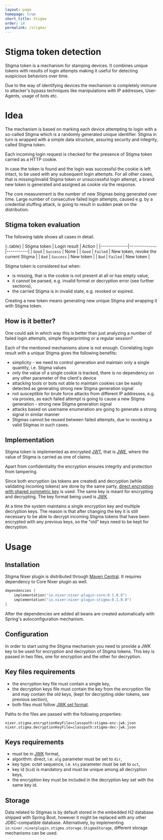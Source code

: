 ```yaml
---
layout: page
homepage: true
short_title: Stigma
order: 14
permalink: /stigma/
---
```


# Stigma token detection

Stigma token is a mechanism for stamping devices. It combines unique tokens with results of login attempts 
making it useful for detecting suspicious behaviors over time. 

Due to the way of identifying devices the mechanism is completely immune to attacker's bypass techniques 
like manipulations with IP addresses, User-Agents, usage of bots etc.

# Idea

The mechanism is based on marking each device attempting to login with a so-called Stigma which is a randomly generated unique identifier.
Stigma in turn is wrapped with a simple data structure, assuring security and integrity, called Stigma token.

Each incoming login request is checked for the presence of Stigma token carried as a HTTP cookie.

In case the token is found and the login was successful the cookie is left intact, to be used with any subsequent login attempts.
For all other cases, that is missing/invalid Stigma token or unsuccessful login attempt, a brand new token is generated 
and assigned as cookie via the response.

The core measurement is the number of new Stigmas being generated over time. Large number of consecutive failed login attempts, 
caused e.g. by a credential stuffing attack, is going to result in sudden peak on the distribution.

## Stigma token evaluation

The following table shows all cases in detail.

{:.table}
| Stigma token | Login result | Action    |
|--------------|--------------|-----------|
| `Good`       | `Success`    | None      |
| `Good`       | `Failed`     | New token, revoke the current Stigma |
| `Bad`        | `Success`    | New token |
| `Bad`        | `Failed`     | New token |

Stigma token is considered `Bad` when:
* is missing, that is the cookie is not present at all or has empty value,
* it cannot be parsed, e.g. invalid format or decryption error (see further sections),
* the carried Stigma is in invalid state, e.g. revoked or expired.

Creating a new token means generating new unique Stigma and wrapping it with Stigma token. 

## How is it better?

One could ask in which way this is better than just analyzing a number of failed login attempts, 
simple fingerprinting or a regular session?

Each of the mentioned mechanisms alone is not enough. 
Correlating login result with a unique Stigma gives the following benefits:
* simplicity - we need to control generation and maintain only a single quantity, i.e. Stigma values
* only the value of a single cookie is tracked, there is no dependency on any other parameter of the client's device
* attacking tools or bots not able to maintain cookies can be easily detected as generating strong new Stigma generation signal
* not susceptible for brute force attacks from different IP addresses, e.g. via proxies, 
as each failed attempt is going to cause a new Stigma generation - strong new Stigma generation signal 
* attacks based on username enumeration are going to generate a strong signal in similar manner
* Stigmas cannot be reused between failed attempts, due to revoking a valid Stigmas in such cases.

## Implementation

Stigma token is implemented as encrypted [JWT](https://en.wikipedia.org/wiki/JSON_Web_Token), 
that is [JWE](https://en.wikipedia.org/wiki/JSON_Web_Encryption), where the value of Stigma is carried as one of claims.

Apart from confidentiality the encryption ensures integrity and protection from tampering.

Since both encryption (as tokens are created) and decryption (while validating incoming tokens) are done by the same
party, [direct encryption with shared symmetric key](https://tools.ietf.org/html/rfc7518#section-4.5) is used. 
The same key is meant for encrypting and decrypting. The key format being used is [JWK](https://tools.ietf.org/html/rfc7517). 

At a time the system maintains a single encryption key and multiple decryption keys. 
The reason is that after changing the key it is still necessary to be able to decrypt incoming Stigma tokens 
that have been encrypted with any previous keys, so the "old" keys need to be kept for decryption.

# Usage
## Installation

Stigma Nixer plugin is distributed through [Maven Central](https://search.maven.org/search?q=io.nixer).
It requires dependency to Core Nixer plugin as well.

```kotlin
dependencies {
    implementation("io.nixer:nixer-plugin-core:0.1.0.0")
    implementation("io.nixer:nixer-plugin-stigma:0.1.0.0")
}
```

After the dependencies are added all beans are created automatically with Spring's autoconfiguration mechanism.

## Configuration

In order to start using the Stigma mechanism you need to provide a JWK key to be used for encryption and decryption of Stigma tokens. 
This key is passed in two files, one for encryption and the other for decryption.
 
## Key files requirements

* the encryption key file must contain a single key,
* the decryption keys file must contain the key from the encryption file and may contain the old keys,
(kept for decrypting older tokens, see previous section),
* both files must follow [JWK set format](https://tools.ietf.org/html/rfc7517#section-5).

Paths to the files are passed with the following properties: 

```properties
nixer.stigma.encryptionKeyFile=classpath:stigma-enc-jwk.json
nixer.stigma.decryptionKeyFile=classpath:stigma-dec-jwk.json
```

## Keys requirements

* must be in [JWK](https://tools.ietf.org/html/rfc7517) format,
* algorithm: direct, i.e. `alg` parameter must be set to `dir`,
* key type: octet sequence, i.e. `kty` parameter must be set to `oct`,
* key id (`kid`) is mandatory and must be unique among all decryption keys,
* the encryption key must be included in the decryption key set with the same key id.

## Storage

Data related to Stigmas is by default stored in the embedded H2 database shipped with Spring Boot,
however it might be replaced with any other JDBC-compatible database. 
Alternatively, by implementing `io.nixer.nixerplugin.stigma.storage.StigmaStorage`, different storage mechanisms can be used.

